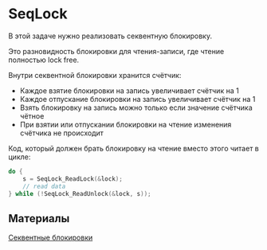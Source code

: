 # SeqLock

В этой задаче нужно реализовать секвентную блокировку.

Это разновидность блокировки для чтения-записи, где чтение полностью lock free.

Внутри секвентной блокировки хранится счётчик:
* Каждое взятие блокировки на запись увеличивает счётчик на 1
* Каждое отпускание блокировки на запись увеличивает счётчик на 1
* Взять блокировку на запись можно только если значение счётчика чётное
* При взятии или отпускании блокировки на чтение изменения счётчика не происходит

Код, который должен брать блокировку на чтение вместо этого читает в цикле:

```c
do {
    s = SeqLock_ReadLock(&lock);
    // read data
} while (!SeqLock_ReadUnlock(&lock, s));
```

## Материалы
[Секвентные блокировки](https://it.wikireading.ru/1841)
